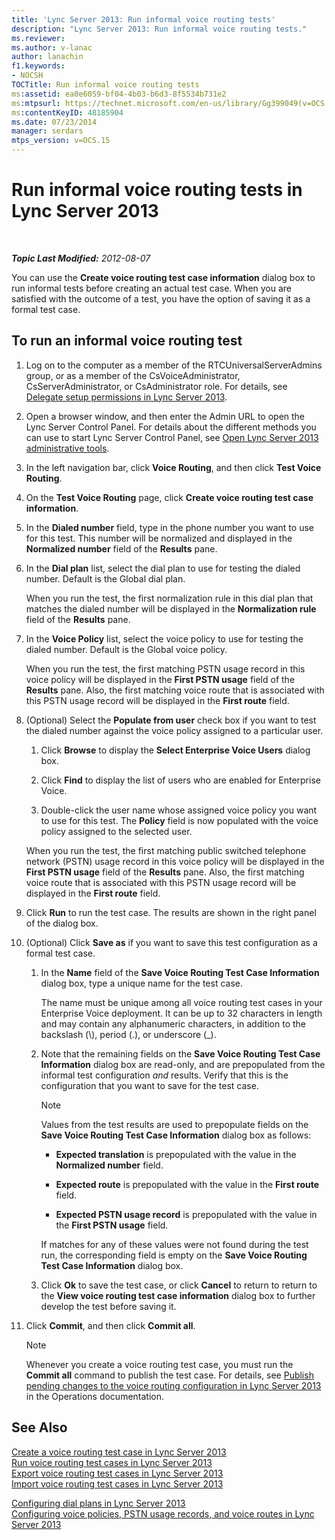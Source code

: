 ```yaml
---
title: 'Lync Server 2013: Run informal voice routing tests'
description: "Lync Server 2013: Run informal voice routing tests."
ms.reviewer: 
ms.author: v-lanac
author: lanachin
f1.keywords:
- NOCSH
TOCTitle: Run informal voice routing tests
ms:assetid: ea0e6059-bf04-4b03-b6d3-8f5534b731e2
ms:mtpsurl: https://technet.microsoft.com/en-us/library/Gg399049(v=OCS.15)
ms:contentKeyID: 48185904
ms.date: 07/23/2014
manager: serdars
mtps_version: v=OCS.15
---
```


# Run informal voice routing tests in Lync Server 2013

<div data-xmlns="http://www.w3.org/1999/xhtml">

<div class="topic" data-xmlns="http://www.w3.org/1999/xhtml" data-msxsl="urn:schemas-microsoft-com:xslt" data-cs="https://msdn.microsoft.com/">

<div data-asp="https://msdn2.microsoft.com/asp">



</div>

<div id="mainSection">

<div id="mainBody">

<span> </span>

_**Topic Last Modified:** 2012-08-07_

You can use the **Create voice routing test case information** dialog box to run informal tests before creating an actual test case. When you are satisfied with the outcome of a test, you have the option of saving it as a formal test case.

<div>

## To run an informal voice routing test

1.  Log on to the computer as a member of the RTCUniversalServerAdmins group, or as a member of the CsVoiceAdministrator, CsServerAdministrator, or CsAdministrator role. For details, see [Delegate setup permissions in Lync Server 2013](lync-server-2013-delegate-setup-permissions.md).

2.  Open a browser window, and then enter the Admin URL to open the Lync Server Control Panel. For details about the different methods you can use to start Lync Server Control Panel, see [Open Lync Server 2013 administrative tools](lync-server-2013-open-lync-server-administrative-tools.md).

3.  In the left navigation bar, click **Voice Routing**, and then click **Test Voice Routing**.

4.  On the **Test Voice Routing** page, click **Create voice routing test case information**.

5.  In the **Dialed number** field, type in the phone number you want to use for this test. This number will be normalized and displayed in the **Normalized number** field of the **Results** pane.

6.  In the **Dial plan** list, select the dial plan to use for testing the dialed number. Default is the Global dial plan.
    
    When you run the test, the first normalization rule in this dial plan that matches the dialed number will be displayed in the **Normalization rule** field of the **Results** pane.

7.  In the **Voice Policy** list, select the voice policy to use for testing the dialed number. Default is the Global voice policy.
    
    When you run the test, the first matching PSTN usage record in this voice policy will be displayed in the **First PSTN usage** field of the **Results** pane. Also, the first matching voice route that is associated with this PSTN usage record will be displayed in the **First route** field.

8.  (Optional) Select the **Populate from user** check box if you want to test the dialed number against the voice policy assigned to a particular user.
    
    1.  Click **Browse** to display the **Select Enterprise Voice Users** dialog box.
    
    2.  Click **Find** to display the list of users who are enabled for Enterprise Voice.
    
    3.  Double-click the user name whose assigned voice policy you want to use for this test. The **Policy** field is now populated with the voice policy assigned to the selected user.
    
    When you run the test, the first matching public switched telephone network (PSTN) usage record in this voice policy will be displayed in the **First PSTN usage** field of the **Results** pane. Also, the first matching voice route that is associated with this PSTN usage record will be displayed in the **First route** field.

9.  Click **Run** to run the test case. The results are shown in the right panel of the dialog box.

10. (Optional) Click **Save as** if you want to save this test configuration as a formal test case.
    
    1.  In the **Name** field of the **Save Voice Routing Test Case Information** dialog box, type a unique name for the test case.
        
        The name must be unique among all voice routing test cases in your Enterprise Voice deployment. It can be up to 32 characters in length and may contain any alphanumeric characters, in addition to the backslash (\\), period (.), or underscore (\_).
    
    2.  Note that the remaining fields on the **Save Voice Routing Test Case Information** dialog box are read-only, and are prepopulated from the informal test configuration *and* results. Verify that this is the configuration that you want to save for the test case.
        
        <div>
        

        > [!NOTE]  
        > Values from the test results are used to prepopulate fields on the <STRONG>Save Voice Routing Test Case Information</STRONG> dialog box as follows: 
        > <UL>
        > <LI>
        > <P><STRONG>Expected translation</STRONG> is prepopulated with the value in the <STRONG>Normalized number</STRONG> field.</P>
        > <LI>
        > <P><STRONG>Expected route</STRONG> is prepopulated with the value in the <STRONG>First route</STRONG> field.</P>
        > <LI>
        > <P><STRONG>Expected PSTN usage record</STRONG> is prepopulated with the value in the <STRONG>First PSTN usage</STRONG> field.</P></LI></UL>If matches for any of these values were not found during the test run, the corresponding field is empty on the <STRONG>Save Voice Routing Test Case Information</STRONG> dialog box.

        
        </div>
    
    3.  Click **Ok** to save the test case, or click **Cancel** to return to return to the **View voice routing test case information** dialog box to further develop the test before saving it.

11. Click **Commit**, and then click **Commit all**.
    
    <div>
    

    > [!NOTE]  
    > Whenever you create a voice routing test case, you must run the <STRONG>Commit all</STRONG> command to publish the test case. For details, see <A href="lync-server-2013-publish-pending-changes-to-the-voice-routing-configuration.md">Publish pending changes to the voice routing configuration in Lync Server 2013</A> in the Operations documentation.

    
    </div>

</div>

<div>

## See Also


[Create a voice routing test case in Lync Server 2013](lync-server-2013-create-a-voice-routing-test-case.md)  
[Run voice routing test cases in Lync Server 2013](lync-server-2013-run-voice-routing-test-cases.md)  
[Export voice routing test cases in Lync Server 2013](lync-server-2013-export-voice-routing-test-cases.md)  
[Import voice routing test cases in Lync Server 2013](lync-server-2013-import-voice-routing-test-cases.md)  


[Configuring dial plans in Lync Server 2013](lync-server-2013-configuring-dial-plans.md)  
[Configuring voice policies, PSTN usage records, and voice routes in Lync Server 2013](lync-server-2013-configuring-voice-policies-pstn-usage-records-and-voice-routes.md)  
  

</div>

</div>

<span> </span>

</div>

</div>

</div>

